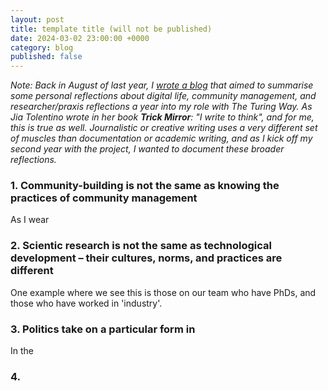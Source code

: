 ```yaml
---
layout: post
title: template title (will not be published)
date: 2024-03-02 23:00:00 +0000
category: blog
published: false
---
```


_Note: Back in August of last year, I [wrote a blog](https://www.aleesteele.com/blog/2023/08/04/two-years-ttw) that aimed to summarise some personal reflections about digital life, community management, and researcher/praxis reflections a year into my role with The Turing Way. As Jia Tolentino wrote in her book **Trick Mirror**: "I write to think", and for me, this is true as well. Journalistic or creative writing uses a very different set of muscles than documentation or academic writing, and as I kick off my second year with the project, I wanted to document these broader reflections._

### 1. Community-building is not the same as knowing the practices of community management

As I wear


### 2. Scientic research is not the same as technological development – their cultures, norms, and practices are different

One example where we see this is those on our team who have PhDs, and those who have worked in 'industry'. 

### 3. Politics take on a particular form in 

In the 

### 4. 